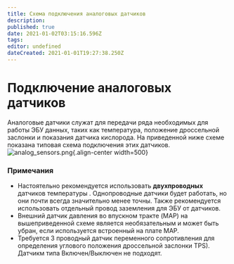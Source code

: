 ```yaml
---
title: Схема подключения аналоговых датчиков
description: 
published: true
date: 2021-01-02T03:15:16.596Z
tags: 
editor: undefined
dateCreated: 2021-01-01T19:27:38.250Z
---
```


# Подключение аналоговых датчиков
Аналоговые датчики служат для передачи ряда необходимых для работы ЭБУ данных, таких как температура, положение дроссельной заслонки и показания датчика кислорода. На приведенной ниже схеме показана типовая схема подключения этих датчиков.
![analog_sensors.png](/img/wiring/analog_sensors.png){.align-center width=500}

### Примечания
* Настоятельно рекомендуется использовать **двухпроводных** датчиков температуры . Однопроводные датчики будет работать, но они почти всегда значительно менее точны. Также рекомендуется использовать отдельный провод заземления для ЭБУ от датчиков.
* Внешний датчик давления во впускном тракте (MAP) на вышеприведенной схеме является необязательным и может быть убран, если используется встроенный на плате MAP.
* Требуется 3 проводный датчик переменного сопротивления для определения углового положения дроссельной заслонки TPS). Датчикм типа Включен/Выключен не подходят. 
